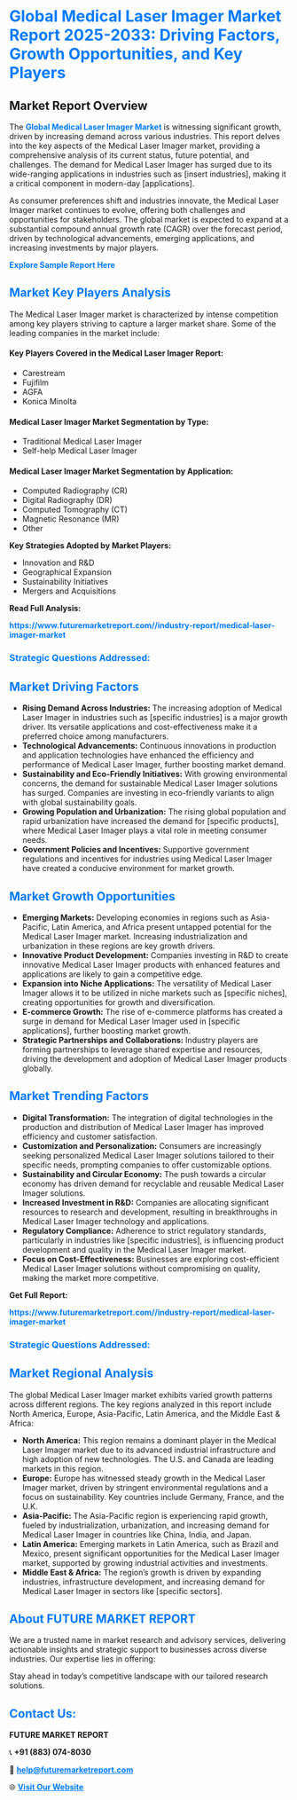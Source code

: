 <h1 style="color: #007BFF;">Global Medical Laser Imager Market Report 2025-2033: Driving Factors, Growth Opportunities, and Key Players</h1>

<section id="overview">
<h2>Market Report Overview</h2>
<p>The <a href="https://www.futuremarketreport.com//industry-report/medical-laser-imager-market" style="color: #007BFF; text-decoration: none;"><strong>Global Medical Laser Imager Market</strong></a> is witnessing significant growth, driven by increasing demand across various industries. This report delves into the key aspects of the Medical Laser Imager market, providing a comprehensive analysis of its current status, future potential, and challenges. The demand for Medical Laser Imager has surged due to its wide-ranging applications in industries such as [insert industries], making it a critical component in modern-day [applications].</p>
<p>As consumer preferences shift and industries innovate, the Medical Laser Imager market continues to evolve, offering both challenges and opportunities for stakeholders. The global market is expected to expand at a substantial compound annual growth rate (CAGR) over the forecast period, driven by technological advancements, emerging applications, and increasing investments by major players.</p>
</section>

<section id="overview">
<p><a href="https://www.futuremarketreport.com//request-sample/reportId=92114" style="color: #007BFF; text-decoration: none;"><strong>Explore Sample Report Here</strong></a></p>
</section>

<section id="key-players">
<h2 style="color: #007BFF;">Market Key Players Analysis</h2>
<p>The Medical Laser Imager market is characterized by intense competition among key players striving to capture a larger market share. Some of the leading companies in the market include:</p>
<h4>Key Players Covered in the Medical Laser Imager Report:</h4>
<ul><li>Carestream</li><li>Fujifilm</li><li>AGFA</li><li>Konica Minolta</li></ul>
<h4>Medical Laser Imager Market Segmentation by Type:</h4>
<ul><li>Traditional Medical Laser Imager</li><li>Self-help Medical Laser Imager</li></ul>

<h4>Medical Laser Imager Market Segmentation by Application:</h4>
<ul><li>Computed Radiography (CR)</li><li>Digital Radiography (DR)</li><li>Computed Tomography (CT)</li><li>Magnetic Resonance (MR)</li><li>Other</li></ul>
<p><strong>Key Strategies Adopted by Market Players:</strong></p>
<ul>
<li>Innovation and R&D</li>
<li>Geographical Expansion</li>
<li>Sustainability Initiatives</li>
<li>Mergers and Acquisitions</li>
</ul>
</section>

<section>
<p><strong>Read Full Analysis: </strong></p><a href="https://www.futuremarketreport.com//industry-report/medical-laser-imager-market" style="color: #007BFF; text-decoration: none;"><strong>https://www.futuremarketreport.com//industry-report/medical-laser-imager-market</strong></a>
<h3 style="color: #007BFF;">Strategic Questions Addressed:</h3>
</section>

<section id="driving-factors">
<h2 style="color: #007BFF;">Market Driving Factors</h2>
<ul>
<li><strong>Rising Demand Across Industries:</strong> The increasing adoption of Medical Laser Imager in industries such as [specific industries] is a major growth driver. Its versatile applications and cost-effectiveness make it a preferred choice among manufacturers.</li>
<li><strong>Technological Advancements:</strong> Continuous innovations in production and application technologies have enhanced the efficiency and performance of Medical Laser Imager, further boosting market demand.</li>
<li><strong>Sustainability and Eco-Friendly Initiatives:</strong> With growing environmental concerns, the demand for sustainable Medical Laser Imager solutions has surged. Companies are investing in eco-friendly variants to align with global sustainability goals.</li>
<li><strong>Growing Population and Urbanization:</strong> The rising global population and rapid urbanization have increased the demand for [specific products], where Medical Laser Imager plays a vital role in meeting consumer needs.</li>
<li><strong>Government Policies and Incentives:</strong> Supportive government regulations and incentives for industries using Medical Laser Imager have created a conducive environment for market growth.</li>
</ul>
</section>

<section id="growth-opportunities">
<h2 style="color: #007BFF;">Market Growth Opportunities</h2>
<ul>
<li><strong>Emerging Markets:</strong> Developing economies in regions such as Asia-Pacific, Latin America, and Africa present untapped potential for the Medical Laser Imager market. Increasing industrialization and urbanization in these regions are key growth drivers.</li>
<li><strong>Innovative Product Development:</strong> Companies investing in R&D to create innovative Medical Laser Imager products with enhanced features and applications are likely to gain a competitive edge.</li>
<li><strong>Expansion into Niche Applications:</strong> The versatility of Medical Laser Imager allows it to be utilized in niche markets such as [specific niches], creating opportunities for growth and diversification.</li>
<li><strong>E-commerce Growth:</strong> The rise of e-commerce platforms has created a surge in demand for Medical Laser Imager used in [specific applications], further boosting market growth.</li>
<li><strong>Strategic Partnerships and Collaborations:</strong> Industry players are forming partnerships to leverage shared expertise and resources, driving the development and adoption of Medical Laser Imager products globally.</li>
</ul>
</section>

<section id="trending-factors">
<h2 style="color: #007BFF;">Market Trending Factors</h2>
<ul>
<li><strong>Digital Transformation:</strong> The integration of digital technologies in the production and distribution of Medical Laser Imager has improved efficiency and customer satisfaction.</li>
<li><strong>Customization and Personalization:</strong> Consumers are increasingly seeking personalized Medical Laser Imager solutions tailored to their specific needs, prompting companies to offer customizable options.</li>
<li><strong>Sustainability and Circular Economy:</strong> The push towards a circular economy has driven demand for recyclable and reusable Medical Laser Imager solutions.</li>
<li><strong>Increased Investment in R&D:</strong> Companies are allocating significant resources to research and development, resulting in breakthroughs in Medical Laser Imager technology and applications.</li>
<li><strong>Regulatory Compliance:</strong> Adherence to strict regulatory standards, particularly in industries like [specific industries], is influencing product development and quality in the Medical Laser Imager market.</li>
<li><strong>Focus on Cost-Effectiveness:</strong> Businesses are exploring cost-efficient Medical Laser Imager solutions without compromising on quality, making the market more competitive.</li>
</ul>
</section>

<section>
<p><strong>Get Full Report: </strong></p><a href="https://www.futuremarketreport.com//industry-report/medical-laser-imager-market" style="color: #007BFF; text-decoration: none;"><strong>https://www.futuremarketreport.com//industry-report/medical-laser-imager-market</strong></a>
<h3 style="color: #007BFF;">Strategic Questions Addressed:</h3>
</section>


<section id="regional-analysis">
<h2 style="color: #007BFF;">Market Regional Analysis</h2>
<p>The global Medical Laser Imager market exhibits varied growth patterns across different regions. The key regions analyzed in this report include North America, Europe, Asia-Pacific, Latin America, and the Middle East & Africa:</p>
<ul>
<li><strong>North America:</strong> This region remains a dominant player in the Medical Laser Imager market due to its advanced industrial infrastructure and high adoption of new technologies. The U.S. and Canada are leading markets in this region.</li>
<li><strong>Europe:</strong> Europe has witnessed steady growth in the Medical Laser Imager market, driven by stringent environmental regulations and a focus on sustainability. Key countries include Germany, France, and the U.K.</li>
<li><strong>Asia-Pacific:</strong> The Asia-Pacific region is experiencing rapid growth, fueled by industrialization, urbanization, and increasing demand for Medical Laser Imager in countries like China, India, and Japan.</li>
<li><strong>Latin America:</strong> Emerging markets in Latin America, such as Brazil and Mexico, present significant opportunities for the Medical Laser Imager market, supported by growing industrial activities and investments.</li>
<li><strong>Middle East & Africa:</strong> The region’s growth is driven by expanding industries, infrastructure development, and increasing demand for Medical Laser Imager in sectors like [specific sectors].</li>
</ul>
</section>

<footer>
<h2 style="color: #007BFF;">About FUTURE MARKET REPORT</h2>
<p>We are a trusted name in market research and advisory services, delivering actionable insights and strategic support to businesses across diverse industries. Our expertise lies in offering:</p>

<p>Stay ahead in today’s competitive landscape with our tailored research solutions.</p>

<h2 style="color: #007BFF;">Contact Us:</h2>
<p><strong>FUTURE MARKET REPORT</strong></p>
<p>📞 <strong>+91 (883) 074-8030</strong></p>
<p>📧 <strong><a href="mailto:help@futuremarketreport.com" style="color: #007BFF;">help@futuremarketreport.com</a></strong></p>
<p>🌐 <strong><a href="https://www.futuremarketreport.com/" style="color: #007BFF;">Visit Our Website</a></strong></p>
</footer>
